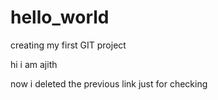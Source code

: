 # hello_world
creating my first GIT project



hi i am ajith
 
now i deleted the previous link just for checking 
